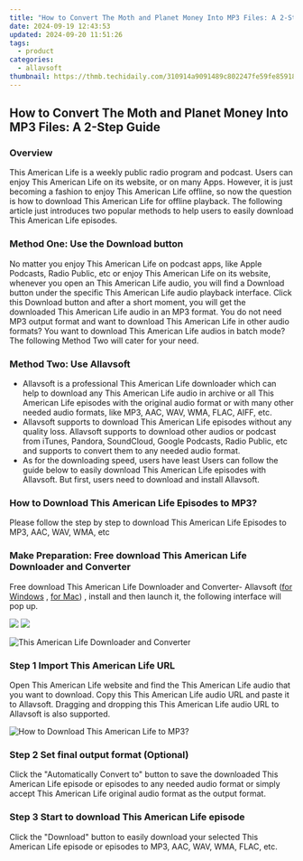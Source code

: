 ```yaml
---
title: "How to Convert The Moth and Planet Money Into MP3 Files: A 2-Step Guide"
date: 2024-09-19 12:43:53
updated: 2024-09-20 11:51:26
tags:
  - product
categories:
  - allavsoft
thumbnail: https://thmb.techidaily.com/310914a9091489c802247fe59fe85918c611bccb81eaf0425c85e3bbe8a07c5a.jpg
---
```


## How to Convert The Moth and Planet Money Into MP3 Files: A 2-Step Guide

### Overview

This American Life is a weekly public radio program and podcast. Users can enjoy This American Life on its website, or on many Apps. However, it is just becoming a fashion to enjoy This American Life offline, so now the question is how to download This American Life for offline playback. The following article just introduces two popular methods to help users to easily download This American Life episodes.

### Method One: Use the Download button

No matter you enjoy This American Life on podcast apps, like Apple Podcasts, Radio Public, etc or enjoy This American Life on its website, whenever you open an This American Life audio, you will find a Download button under the specific This American Life audio playback interface. Click this Download button and after a short moment, you will get the downloaded This American Life audio in an MP3 format. You do not need MP3 output format and want to download This American Life in other audio formats? You want to download This American Life audios in batch mode? The following Method Two will cater for your need.

### Method Two: Use Allavsoft

* Allavsoft is a professional This American Life downloader which can help to download any This American Life audio in archive or all This American Life episodes with the original audio format or with many other needed audio formats, like MP3, AAC, WAV, WMA, FLAC, AIFF, etc.
* Allavsoft supports to download This American Life episodes without any quality loss. Allavsoft supports to download other audios or podcast from iTunes, Pandora, SoundCloud, Google Podcasts, Radio Public, etc and supports to convert them to any needed audio format.
* As for the downloading speed, users have least Users can follow the guide below to easily download This American Life episodes with Allavsoft. But first, users need to download and install Allavsoft.

### How to Download This American Life Episodes to MP3?

Please follow the step by step to download This American Life Episodes to MP3, AAC, WAV, WMA, etc

### Make Preparation: Free download This American Life Downloader and Converter

Free download This American Life Downloader and Converter- Allavsoft ([for Windows](https://tools.techidaily.com/allavsoft/products/) , [for Mac](https://tools.techidaily.com/allavsoft/products/)) , install and then launch it, the following interface will pop up.

[![](https://www.allavsoft.com/how-to/../images/how-to/free-download-win.jpg)](https://tools.techidaily.com/allavsoft/products/) [![](https://www.allavsoft.com/how-to/../images/how-to/free-download-mac.jpg)](https://tools.techidaily.com/allavsoft/products/)

![This American Life Downloader and Converter](https://www.allavsoft.com/how-to/../images/allavsoft/screen-shot-600.jpg)

### Step 1 Import This American Life URL

Open This American Life website and find the This American Life audio that you want to download. Copy this This American Life audio URL and paste it to Allavsoft. Dragging and dropping this This American Life audio URL to Allavsoft is also supported.

![How to Download This American Life to MP3?](https://www.allavsoft.com/how-to/../images/how-to/download-rtmp-video/download-rtmp-video.jpg)

### Step 2 Set final output format (Optional)

Click the "Automatically Convert to" button to save the downloaded This American Life episode or episodes to any needed audio format or simply accept This American Life original audio format as the output format.

### Step 3 Start to download This American Life episode

Click the "Download" button to easily download your selected This American Life episode or episodes to MP3, AAC, WAV, WMA, FLAC, etc.

<ins class="adsbygoogle"
     style="display:block"
     data-ad-format="autorelaxed"
     data-ad-client="ca-pub-7571918770474297"
     data-ad-slot="1223367746"></ins>



<ins class="adsbygoogle"
     style="display:block"
     data-ad-client="ca-pub-7571918770474297"
     data-ad-slot="8358498916"
     data-ad-format="auto"
     data-full-width-responsive="true"></ins>
